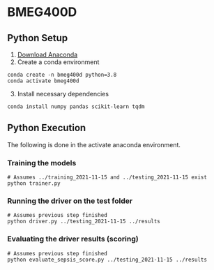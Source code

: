# BMEG400D

## Python Setup

1. [Download Anaconda](https://www.anaconda.com/products/individual)
2. Create a conda environment
```
conda create -n bmeg400d python=3.8
conda activate bmeg400d
```
3. Install necessary dependencies
```
conda install numpy pandas scikit-learn tqdm
```

## Python Execution
The following is done in the activate anaconda environment.

### Training the models
```
# Assumes ../training_2021-11-15 and ../testing_2021-11-15 exist
python trainer.py
```

### Running the driver on the test folder
```
# Assumes previous step finished
python driver.py ../testing_2021-11-15 ../results
```

### Evaluating the driver results (scoring)
```
# Assumes previous step finished 
python evaluate_sepsis_score.py ../testing_2021-11-15 ../results
```
